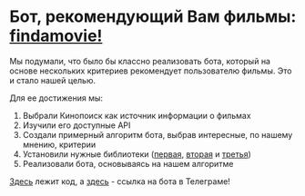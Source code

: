 # Бот, рекомендующий Вам фильмы: [findamovie!](https://t.me/kinopoiskmovies_bot) #

Мы подумали, что было бы классно реализовать бота, который на основе нескольких критериев рекомендует пользователю фильмы. Это и стало нашей целью.

Для ее достижения мы:
  1. Выбрали Кинопоиск как источник информации о фильмах
  2. Изучили его доступные API
  3. Создали примерный алгоритм бота, выбрав интересные, по нашему мнению, критерии
  4. Установили нужные библиотеки ([первая](https://pypi.org/project/requests/), [вторая](https://pypi.org/project/pyTelegramBotAPI/) и [третья](https://pypi.org/project/kinopoisk-api-unofficial-client/))
  5. Реализовали бота, основываясь на нашем алгоритме

[Здесь]() лежит код, а [здесь]() - ссылка на бота в Телеграме!
